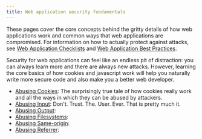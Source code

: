 ```yaml
---
title: Web application security fundamentals
---
```


These pages cover the core concepts behind the gritty details of how web applications work and common ways that web applications are compromised. For information on how to actually protect against attacks, see [Web Application Checklists](../checklists) and [Web Application Best Practices](../best-practices).

Security for web applications can feel like an endless pit of distraction: you can always learn more and there are always new attacks. However, learning the core basics of how cookies and javascript work will help you naturally write more secure code and also make you a better web developer.

* [Abusing Cookies](abusing-cookies): The surprisingly true tale of how cookies really work and all the ways in which they can be abused by attackers.
* [Abusing Input](abusing-input): Don't. Trust. The. User. Ever. That is pretty much it.
* [Abusing Output](abusing-output):
* [Abusing Filesystems](abusing-filesystems):
* [Abusing Same-origin](same-origin):
* [Abusing Referrer](abusing-referrer):


